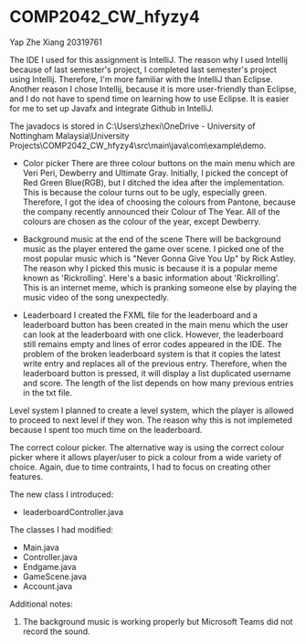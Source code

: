  # COMP2042_CW_hfyzy4

Yap Zhe Xiang
20319761

The IDE I used for this assignment is IntelliJ. The reason why I used Intellij because of last semester's project, I completed last semester's project using Intellij. Therefore, I'm more familiar with the IntelliJ than Eclipse. Another reason I chose Intellij, because it is more user-friendly than Eclipse, and I do not have to spend time on learning how to use Eclipse. It is easier for me to set up Javafx and integrate Github in IntelliJ.

The javadocs is stored in C:\Users\zhexi\OneDrive - University of Nottingham Malaysia\University Projects\COMP2042_CW_hfyzy4\src\main\java\com\example\demo.

- Color picker
There are three colour buttons on the main menu which are Veri Peri, Dewberry and Ultimate Gray. Initially, I picked the concept of Red Green Blue(RGB), but I ditched the idea after the implementation. This is because the colour turns out to be ugly, especially green. Therefore, I got the idea of choosing the colours from Pantone, because the company recently announced their Colour of The Year. All of the colours are chosen as the colour of the year, except Dewberry.

- Background music at the end of the scene
There will be background music as the player entered the game over scene. I picked one of the most popular music which is "Never Gonna Give You Up" by Rick Astley. The reason why I picked this music is because it is a popular meme known as 'Rickrolling'. Here's a basic information about 'Rickrolling'. This is an internet meme, which is pranking someone else by playing the music video of the song unexpectedly.

- Leaderboard
I created the FXML file for the leaderboard and a leaderboard button has been created in the main menu which the user can look at the leaderboard with one click. However, the leaderboard still remains empty and lines of error codes appeared in the IDE. The problem of the broken leaderboard system is that it copies the latest write entry and replaces all of the previous entry. Therefore, when the leaderboard button is pressed, it will display a list duplicated username and score. The length of the list depends on how many previous entries in the txt file.

Level system
I planned to create a level system, which the player is allowed to proceed to next level if they won. The reason why this is not implemeted because I spent too much time on the leaderboard.

The correct colour picker.
The alternative way is using the correct colour picker where it allows player/user to pick a colour from a wide variety of choice. Again, due to time contraints, I had to focus on creating other features. 

The new class I introduced:
- leaderboardController.java

The classes I had modified:
- Main.java
- Controller.java
- Endgame.java
- GameScene.java
- Account.java

Additional notes:

1. The background music is working properly but Microsoft Teams did not record the sound.
